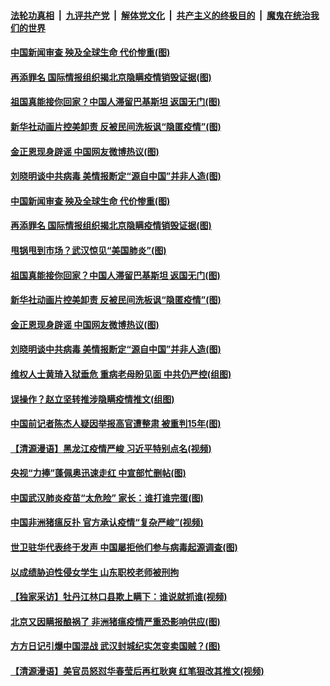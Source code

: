 ####  [法轮功真相](../../../../basic/blob/master/README.md?t=05041101) &nbsp;|&nbsp; [九评共产党](../../../../9ping.md/blob/master/README.md?t=05041101) &nbsp;|&nbsp; [解体党文化](../../../../jtdwh.md/blob/master/README.md?t=05041101)  &nbsp;|&nbsp; [共产主义的终极目的](../../../../gczydzjmd.md/blob/master/README.md?t=05041101) &nbsp;|&nbsp; [魔鬼在统治我们的世界](../../../../mgztzwmdsj.md/blob/master/README.md?t=05041101) 

#### [中国新闻审查 殃及全球生命 代价惨重(图)](../pages/p1/932022.md?t=05041101) 

#### [再添罪名 国际情报组织揭北京隐瞒疫情销毁证据(图)](../pages/p1/932023.md?t=05041101) 

#### [祖国真能接你回家？中国人滞留巴基斯坦 返国无门(图)](../pages/p1/932013.md?t=05041101) 

#### [新华社动画片控美卸责 反被民间洗板讽“隐匿疫情”(图)](../pages/p1/931957.md?t=05041101) 

#### [金正恩现身辟谣 中国网友微博热议(图)](../pages/p1/931927.md?t=05041101) 

#### [刘晓明谈中共病毒 美情报断定“源自中国”并非人造(图)](../pages/p1/931923.md?t=05041101) 

#### [中国新闻审查 殃及全球生命 代价惨重(图)](../pages/p1/932022.md?t=05041101) 

#### [再添罪名 国际情报组织揭北京隐瞒疫情销毁证据(图)](../pages/p1/932023.md?t=05041101) 

#### [甩锅甩到市场？武汉惊见“美国肺炎”(图)](../pages/p1/932021.md?t=05041101) 

#### [祖国真能接你回家？中国人滞留巴基斯坦 返国无门(图)](../pages/p1/932013.md?t=05041101) 

#### [新华社动画片控美卸责 反被民间洗板讽“隐匿疫情”(图)](../pages/p1/931957.md?t=05041101) 

#### [金正恩现身辟谣 中国网友微博热议(图)](../pages/p1/931927.md?t=05041101) 

#### [刘晓明谈中共病毒 美情报断定“源自中国”并非人造(图)](../pages/p1/931923.md?t=05041101) 

#### [维权人士黄琦入狱垂危 重病老母盼见面 中共仍严控(组图)](../pages/p1/931844.md?t=05041101) 

#### [误操作？赵立坚转推涉隐瞒疫情推文(组图)](../pages/p1/931856.md?t=05041101) 

#### [中国前记者陈杰人疑因举报高官遭整肃 被重判15年(图)](../pages/p1/931855.md?t=05041101) 

#### [【清源漫语】黑龙江疫情严峻 习近平特别点名(视频)](../pages/p1/931795.md?t=05041101) 

#### [央视“力捧”蓬佩奥迅速走红 中宣部忙删帖(图)](../pages/p1/931809.md?t=05041101) 

#### [中国武汉肺炎疫苗“太危险” 家长：谁打谁完蛋(图)](../pages/p1/931799.md?t=05041101) 

#### [中国非洲猪瘟反扑 官方承认疫情“复杂严峻”(视频)](../pages/p1/931785.md?t=05041101) 

#### [世卫驻华代表终于发声 中国屡拒他们参与病毒起源调查(图)](../pages/p1/931765.md?t=05041101) 

#### [以成绩胁迫性侵女学生 山东职校老师被刑拘](../pages/p1/931783.md?t=05041101) 

#### [【独家采访】牡丹江林口县欺上瞒下：谁说就抓谁(视频)](../pages/p1/931751.md?t=05041101) 

#### [北京又因瞒报酿祸了 非洲猪瘟疫情严重恐影响供应(图)](../pages/p1/931752.md?t=05041101) 

#### [方方日记引爆中国混战 武汉封城纪实怎变卖国贼？(图)](../pages/p1/931705.md?t=05041101) 

#### [【清源漫语】美官员怒怼华春莹后再杠耿爽 红笔狠改其推文(视频)](../pages/p1/931695.md?t=05041101) 

